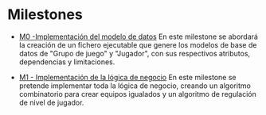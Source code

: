 # Milestones

- [M0 -Implementación del modelo de datos](https://github.com/manujurado1/SportsBar-IV/milestone/1)
En este milestone se abordará la creación de un fichero ejecutable que genere los modelos de base de datos de "Grupo de juego" y "Jugador", con sus respectivos atributos, dependencias y limitaciones.


- [M1 - Implementación de la lógica de negocio](https://github.com/manujurado1/SportsBar-IV/milestone/2)
En este milestone se pretende implementar toda la lógica de negocio, creando un algoritmo combinatorio para crear equipos igualados y un algoritmo de regulación de nivel de jugador.

